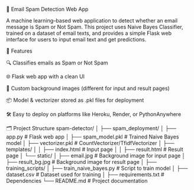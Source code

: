 📧 Email Spam Detection Web App

A machine learning–based web application to detect whether an email message is Spam or Not Spam.
This project uses Naive Bayes Classifier, trained on a dataset of email texts, and provides a simple Flask web interface for users to input email text and get predictions.

🚀 Features

🔍 Classifies emails as Spam or Not Spam

🌐 Flask web app with a clean UI

🎨 Custom background images (different for input and result pages)

📦 Model & vectorizer stored as .pkl files for deployment

🛠️ Easy to deploy on platforms like Heroku, Render, or PythonAnywhere

🗂️ Project Structure
spam-detector/
│
├── spam_deployment/
│   ├── app.py                  # Flask web app
│   ├── spam_model.pkl          # Trained Naive Bayes model
│   ├── vectorizer.pkl          # CountVectorizer/TfidfVectorizer
│   ├── templates/
│   │   ├── index.html          # Input page
│   │   ├── result.html         # Result page
│   └── static/
│       ├── email.jpg           # Background image for input page
│       ├── result_bg.jpg       # Background image for result page
│
├── training_scripts/
│   ├── train_naive_bayes.py    # Script to train model
│   ├── dataset.csv             # Dataset used for training
│
├── requirements.txt            # Dependencies
└── README.md                   # Project documentation
